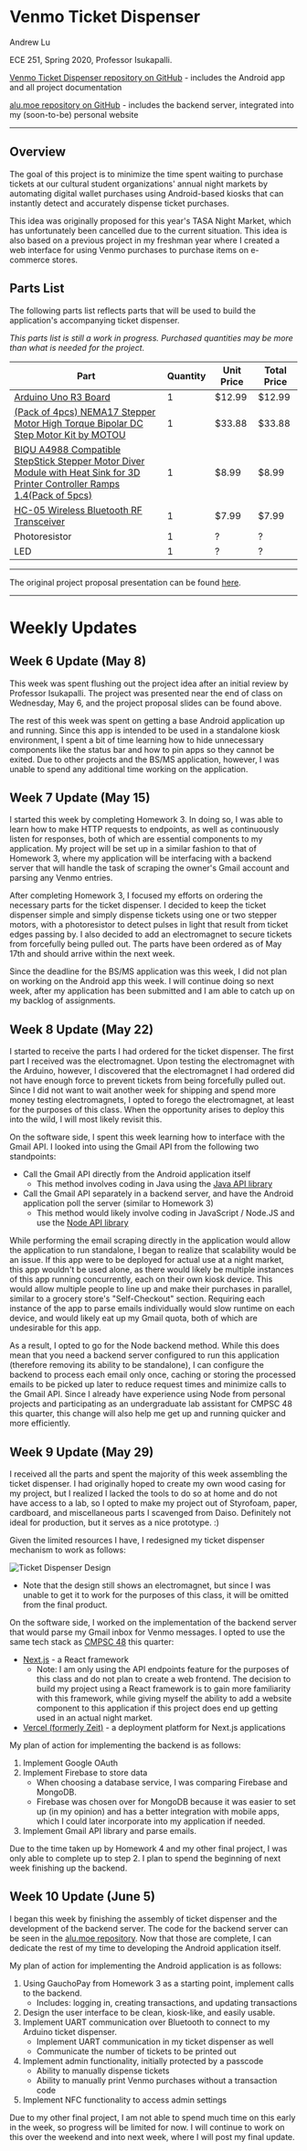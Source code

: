 # Venmo Ticket Dispenser

Andrew Lu

ECE 251, Spring 2020, Professor Isukapalli.

[Venmo Ticket Dispenser repository on GitHub](https://github.com/andrewhlu/venmo-ticket-dispenser) - includes the Android app and all project documentation

[alu.moe repository on GitHub](https://github.com/andrewhlu/alu-moe) - includes the backend server, integrated into my (soon-to-be) personal website

---

## Overview

The goal of this project is to minimize the time spent waiting to purchase tickets at our cultural student organizations' annual night markets by automating digital wallet purchases using Android-based kiosks that can instantly detect and accurately dispense ticket purchases.

This idea was originally proposed for this year's TASA Night Market, which has unfortunately been cancelled due to the current situation. This idea is also based on a previous project in my freshman year where I created a web interface for using Venmo purchases to purchase items on e-commerce stores.

## Parts List

The following parts list reflects parts that will be used to build the application's accompanying ticket dispenser.

*This parts list is still a work in progress. Purchased quantities may be more than what is needed for the project.*

| Part | Quantity | Unit Price | Total Price |
|------|----------|------------|-------------|
| [Arduino Uno R3 Board](https://www.amazon.com/dp/B01EWOE0UU) | 1 | $12.99 | $12.99 |
| [(Pack of 4pcs) NEMA17 Stepper Motor High Torque Bipolar DC Step Motor Kit by MOTOU](https://www.amazon.com/dp/B07RZHWYQ9) | 1 | $33.88 | $33.88 |
| [BIQU A4988 Compatible StepStick Stepper Motor Diver Module with Heat Sink for 3D Printer Controller Ramps 1.4(Pack of 5pcs)](https://www.amazon.com/dp/B01FFGAKK8) | 1 | $8.99 | $8.99 |
| [HC-05 Wireless Bluetooth RF Transceiver](https://www.amazon.com/dp/B071YJG8DR) | 1 | $7.99 | $7.99 |
| Photoresistor | 1 | ? | ? |
| LED | 1 | ? | ? |

---

The original project proposal presentation can be found [here](proposal.pdf).

---

# Weekly Updates

## Week 6 Update (May 8)

This week was spent flushing out the project idea after an initial review by Professor Isukapalli. The project was presented near the end of class on Wednesday, May 6, and the project proposal slides can be found above.

The rest of this week was spent on getting a base Android application up and running. Since this app is intended to be used in a standalone kiosk environment, I spent a bit of time learning how to hide unnecessary components like the status bar and how to pin apps so they cannot be exited. Due to other projects and the BS/MS application, however, I was unable to spend any additional time working on the application.

## Week 7 Update (May 15)

I started this week by completing Homework 3. In doing so, I was able to learn how to make HTTP requests to endpoints, as well as continuously listen for responses, both of which are essential components to my application. My project will be set up in a similar fashion to that of Homework 3, where my application will be interfacing with a backend server that will handle the task of scraping the owner's Gmail account and parsing any Venmo entries.

After completing Homework 3, I focused my efforts on ordering the necessary parts for the ticket dispenser. I decided to keep the ticket dispenser simple and simply dispense tickets using one or two stepper motors, with a photoresistor to detect pulses in light that result from ticket edges passing by. I also decided to add an electromagnet to secure tickets from forcefully being pulled out. The parts have been ordered as of May 17th and should arrive within the next week.

Since the deadline for the BS/MS application was this week, I did not plan on working on the Android app this week. I will continue doing so next week, after my application has been submitted and I am able to catch up on my backlog of assignments.

## Week 8 Update (May 22)

I started to receive the parts I had ordered for the ticket dispenser. The first part I received was the electromagnet. Upon testing the electromagnet with the Arduino, however, I discovered that the electromagnet I had ordered did not have enough force to prevent tickets from being forcefully pulled out. Since I did not want to wait another week for shipping and spend more money testing electromagnets, I opted to forego the electromagnet, at least for the purposes of this class. When the opportunity arises to deploy this into the wild, I will most likely revisit this.

On the software side, I spent this week learning how to interface with the Gmail API. I looked into using the Gmail API from the following two standpoints:

* Call the Gmail API directly from the Android application itself
  * This method involves coding in Java using the [Java API library](https://developers.google.com/resources/api-libraries/documentation/gmail/v1/java/latest/)
* Call the Gmail API separately in a backend server, and have the Android application poll the server (similar to Homework 3)
  * This method would likely involve coding in JavaScript / Node.JS and use the [Node API library](https://googleapis.dev/nodejs/googleapis/latest/gmail/classes/Gmail.html)

While performing the email scraping directly in the application would allow the application to run standalone, I began to realize that scalability would be an issue. If this app were to be deployed for actual use at a night market, this app wouldn't be used alone, as there would likely be multiple instances of this app running concurrently, each on their own kiosk device. This would allow multiple people to line up and make their purchases in parallel, similar to a grocery store's "Self-Checkout" section. Requiring each instance of the app to parse emails individually would slow runtime on each device, and would likely eat up my Gmail quota, both of which are undesirable for this app. 

As a result, I opted to go for the Node backend method. While this does mean that you need a backend server configured to run this application (therefore removing its ability to be standalone), I can configure the backend to process each email only once, caching or storing the processed emails to be picked up later to reduce request times and minimize calls to the Gmail API. Since I already have experience using Node from personal projects and participating as an undergraduate lab assistant for CMPSC 48 this quarter, this change will also help me get up and running quicker and more efficiently. 

## Week 9 Update (May 29)

I received all the parts and spent the majority of this week assembling the ticket dispenser. I had originally hoped to create my own wood casing for my project, but I realized I lacked the tools to do so at home and do not have access to a lab, so I opted to make my project out of Styrofoam, paper, cardboard, and miscellaneous parts I scavenged from Daiso. Definitely not ideal for production, but it serves as a nice prototype. :)

Given the limited resources I have, I redesigned my ticket dispenser mechanism to work as follows:

![Ticket Dispenser Design](design.png)

* Note that the design still shows an electromagnet, but since I was unable to get it to work for the purposes of this class, it will be omitted from the final product.

On the software side, I worked on the implementation of the backend server that would parse my Gmail inbox for Venmo messages. I opted to use the same tech stack as [CMPSC 48](https://ucsb-cs48.github.io/) this quarter:

* [Next.js](https://nextjs.org/) - a React framework 
  * Note: I am only using the API endpoints feature for the purposes of this class and do not plan to create a web frontend. The decision to build my project using a React framework is to gain more familiarity with this framework, while giving myself the ability to add a website component to this application if this project does end up getting used in an actual night market.
* [Vercel (formerly Zeit)](https://vercel.com/) - a deployment platform for Next.js applications

My plan of action for implementing the backend is as follows:

1. Implement Google OAuth
2. Implement Firebase to store data
    * When choosing a database service, I was comparing Firebase and MongoDB.
    * Firebase was chosen over for MongoDB because it was easier to set up (in my opinion) and has a better integration with mobile apps, which I could later incorporate into my application if needed.
3. Implement Gmail API library and parse emails. 

Due to the time taken up by Homework 4 and my other final project, I was only able to complete up to step 2. I plan to spend the beginning of next week finishing up the backend.

## Week 10 Update (June 5)

I began this week by finishing the assembly of ticket dispenser and the development of the backend server. The code for the backend server can be seen in the [alu.moe repository](https://github.com/andrewhlu/alu-moe). Now that those are complete, I can dedicate the rest of my time to developing the Android application itself.

My plan of action for implementing the Android application is as follows:

1. Using GauchoPay from Homework 3 as a starting point, implement calls to the backend.
    * Includes: logging in, creating transactions, and updating transactions
2. Design the user interface to be clean, kiosk-like, and easily usable.
3. Implement UART communication over Bluetooth to connect to my Arduino ticket dispenser.
    * Implement UART communication in my ticket dispenser as well
    * Communicate the number of tickets to be printed out
4. Implement admin functionality, initially protected by a passcode
    * Ability to manually dispense tickets
    * Ability to manually print Venmo purchases without a transaction code
5. Implement NFC functionality to access admin settings

Due to my other final project, I am not able to spend much time on this early in the week, so progress will be limited for now. I will continue to work on this over the weekend and into next week, where I will post my final update.